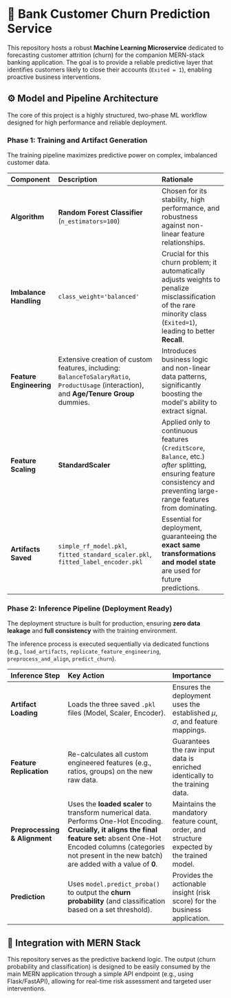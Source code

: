 # 🏦 Bank Customer Churn Prediction Service

This repository hosts a robust **Machine Learning Microservice** dedicated to forecasting customer attrition (churn) for the companion MERN-stack banking application. The goal is to provide a reliable predictive layer that identifies customers likely to close their accounts (`Exited = 1`), enabling proactive business interventions.

## ⚙️ Model and Pipeline Architecture

The core of this project is a highly structured, two-phase ML workflow designed for high performance and reliable deployment.

### Phase 1: Training and Artifact Generation

The training pipeline maximizes predictive power on complex, imbalanced customer data.

| Component | Description | Rationale |
| :--- | :--- | :--- |
| **Algorithm** | **Random Forest Classifier** (`n_estimators=100`) | Chosen for its stability, high performance, and robustness against non-linear feature relationships. |
| **Imbalance Handling** | `class_weight='balanced'` | Crucial for this churn problem; it automatically adjusts weights to penalize misclassification of the rare minority class (`Exited=1`), leading to better **Recall**. |
| **Feature Engineering** | Extensive creation of custom features, including: `BalanceToSalaryRatio`, `ProductUsage` (interaction), and **Age/Tenure Group** dummies. | Introduces business logic and non-linear data patterns, significantly boosting the model's ability to extract signal. |
| **Feature Scaling** | **StandardScaler** | Applied only to continuous features (`CreditScore`, `Balance`, etc.) *after* splitting, ensuring feature consistency and preventing large-range features from dominating. |
| **Artifacts Saved** | `simple_rf_model.pkl`, `fitted_standard_scaler.pkl`, `fitted_label_encoder.pkl` | Essential for deployment, guaranteeing the **exact same transformations and model state** are used for future predictions. |

### Phase 2: Inference Pipeline (Deployment Ready)

The deployment structure is built for production, ensuring **zero data leakage** and **full consistency** with the training environment.

The inference process is executed sequentially via dedicated functions (e.g., `load_artifacts`, `replicate_feature_engineering`, `preprocess_and_align`, `predict_churn`).

| Inference Step | Key Action | Importance |
| :--- | :--- | :--- |
| **Artifact Loading** | Loads the three saved `.pkl` files (Model, Scaler, Encoder). | Ensures the deployment uses the established $\mu$, $\sigma$, and feature mappings. |
| **Feature Replication** | Re-calculates all custom engineered features (e.g., ratios, groups) on the new raw data. | Guarantees the raw input data is enriched identically to the training data. |
| **Preprocessing & Alignment** | Uses the **loaded scaler** to transform numerical data. Performs One-Hot Encoding. **Crucially, it aligns the final feature set:** absent One-Hot Encoded columns (categories not present in the new batch) are added with a value of **0**. | Maintains the mandatory feature count, order, and structure expected by the trained model. |
| **Prediction** | Uses `model.predict_proba()` to output the **churn probability** (and classification based on a set threshold). | Provides the actionable insight (risk score) for the business application. |

## 🔌 Integration with MERN Stack

This repository serves as the predictive backend logic. The output (churn probability and classification) is designed to be easily consumed by the main MERN application through a simple API endpoint (e.g., using Flask/FastAPI), allowing for real-time risk assessment and targeted user interventions.

